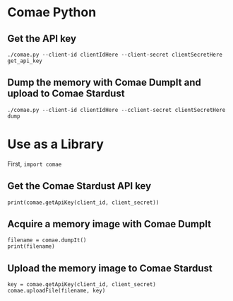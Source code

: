 # Comae Python

## Get the API key

`./comae.py --client-id clientIdHere --client-secret clientSecretHere get_api_key`

## Dump the memory with Comae DumpIt and upload to Comae Stardust

`./comae.py --client-id clientIdHere --cclient-secret clientSecretHere dump`

# Use as a Library

First, `import comae`

## Get the Comae Stardust API key

```
print(comae.getApiKey(client_id, client_secret))
```

## Acquire a memory image with Comae DumpIt
```
filename = comae.dumpIt()
print(filename)
```

## Upload the memory image to Comae Stardust
```
key = comae.getApiKey(client_id, client_secret)
comae.uploadFile(filename, key)
```
